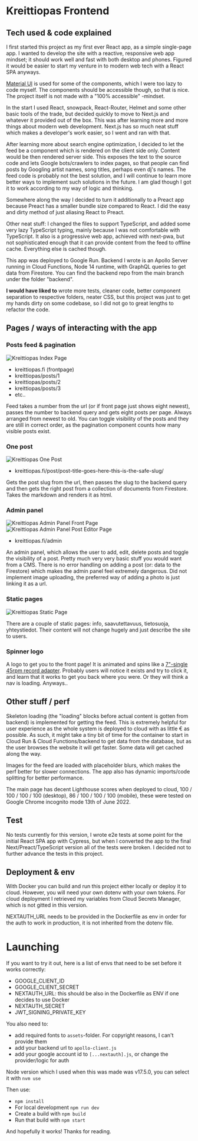 # Kreittiopas Frontend

## Tech used & code explained

I first started this project as my first ever React app, as a simple single-page app. I wanted to develop the site with a reactive, responsive web app mindset; it should work well and fast with both desktop and phones. Figured it would be easier to start my venture in to modern web tech with a React SPA anyways.

[Material UI](https://mui.com/) is used for some of the components, which I were too lazy to code myself. The components should be accessible though, so that is nice. The project itself is not made with a "100% accessible" -mindset.

In the start I used React, snowpack, React-Router, Helmet and some other basic tools of the trade, but decided quickly to move to Next.js and whatever it provided out of the box. This was after learning more and more things about modern web development. Next.js has so much neat stuff which makes a developer's work easier, so I went and ran with that.

After learning more about search engine optimization, I decided to let the feed be a component which is rendered on the client side only. Content would be then rendered server side. This exposes the text to the source code and lets Google bots/crawlers to index pages, so that people can find posts by Googling artist names, song titles, perhaps even dj's names. The feed code is probably not the best solution, and I will continue to learn more better ways to implement such solutions in the future. I am glad though I got it to work according to my way of logic and thinking.

Somewhere along the way I decided to turn it additionally to a Preact app because Preact has a smaller bundle size compared to React. I did the easy and dirty method of just aliasing React to Preact.

Other neat stuff: I changed the files to support TypeScript, and added some very lazy TypeScript typing, mainly because I was not comfortable with TypeScript. It also is a progressive web app, achieved with next-pwa, but not sophisticated enough that it can provide content from the feed to offline cache. Everything else is cached though.

This app was deployed to Google Run. Backend I wrote is an Apollo Server running in Cloud Functions, Node 14 runtime, with GraphQL queries to get data from Firestore. You can find the backend repo from the main branch under the folder "backend".

**I would have liked to** wrote more tests, cleaner code, better component separation to respective folders, neater CSS, but this project was just to get my hands dirty on some codebase, so I did not go to great lengths to refactor the code.

## Pages / ways of interacting with the app

### Posts feed & pagination

![Kreittiopas Index Page](kreittiopas-index.jpg)

- kreittiopas.fi (frontpage)
- kreittiopas/posts/1
- kreittiopas/posts/2
- kreittiopas/posts/3
- etc..

Feed takes a number from the url (or if front page just shows eight newest), passes the number to backend query and gets eight posts per page. Always arranged from newest to old. You can toggle visibility of the posts and they are still in correct order, as the pagination component counts how many visible posts exist.

### One post

![Kreittiopas One Post](kreittiopas-post.jpg)

- kreittiopas.fi/post/post-title-goes-here-this-is-the-safe-slug/

Gets the post slug from the url, then passes the slug to the backend query and then gets the right post from a collection of documents from Firestore. Takes the markdown and renders it as html.

### Admin panel

![Kreittiopas Admin Panel Front Page](kreittiopas-admin-panel.jpg)
![Kreittiopas Admin Panel Post Editor Page](kreittiopas-admin-post-editor.jpg)

- kreittiopas.fi/admin

An admin panel, which allows the user to add, edit, delete posts and toggle the visibility of a post. Pretty much very very basic stuff you would want from a CMS. There is no error handling on adding a post (or: data to the Firestore) which makes the admin panel feel extremely dangerous. Did not implement image uploading, the preferred way of adding a photo is just linking it as a url.

### Static pages

![Kreittiopas Static Page](kreittiopas-page.jpg)

There are a couple of static pages: info, saavutettavuus, tietosuoja, yhteystiedot. Their content will not change hugely and just describe the site to users.

### Spinner logo

A logo to get you to the front page! It is animated and spins like a [7"-single 45rpm record adapter](https://www.google.com/search?q=45+record+adapter&source=lnms&tbm=isch). Probably users will notice it exists and try to click it, and learn that it works to get you back where you were. Or they will think a nav is loading. Anyways..

## Other stuff / perf

Skeleton loading (the "loading" blocks before actual content is gotten from backend) is implemented for getting the feed. This is extremely helpful for user experience as the whole system is deployed to cloud with as little € as possible. As such, it might take a tiny bit of time for the container to start in Cloud Run & Cloud Functions/backend to get data from the database, but as the user browses the website it will get faster. Some data will get cached along the way.

Images for the feed are loaded with placeholder blurs, which makes the perf better for slower connections. The app also has dynamic imports/code splitting for better performance.

The main page has decent Lighthouse scores when deployed to cloud, 100 / 100 / 100 / 100 (desktop), 86 / 100 / 100 / 100 (mobile), these were tested on Google Chrome incognito mode 13th of June 2022.

## Test

No tests currently for this version, I wrote e2e tests at some point for the initial React SPA app with Cypress, but when I converted the app to the final Next/Preact/TypeScript version all of the tests were broken. I decided not to further advance the tests in this project.

## Deployment & env

With Docker you can build and run this project either locally or deploy it to cloud. However, you will need your own dotenv with your own tokens. For cloud deployment I retrieved my variables from Cloud Secrets Manager, which is not gitted in this version.

NEXTAUTH_URL needs to be provided in the Dockerfile as env in order for the auth to work in production, it is not inherited from the dotenv file.

# Launching

If you want to try it out, here is a list of envs that need to be set before it works correctly:

- GOOGLE_CLIENT_ID
- GOOGLE_CLIENT_SECRET
- NEXTAUTH_URL: this should be also in the Dockerfile as ENV if one decides to use Docker
- NEXTAUTH_SECRET
- JWT_SIGNING_PRIVATE_KEY

You also need to:

- add required fonts to `assets`-folder. For copyright reasons, I can't provide them
- add your backend url to `apollo-client.js`
- add your google account id to `[...nextauth].js`, or change the provider/logic for auth

Node version which I used when this was made was v17.5.0, you can select it with `nvm use`

Then use:

- `npm install`
- For local development `npm run dev`
- Create a build with `npm build`
- Run that build with `npm start`

And hopefully it works! Thanks for reading.
